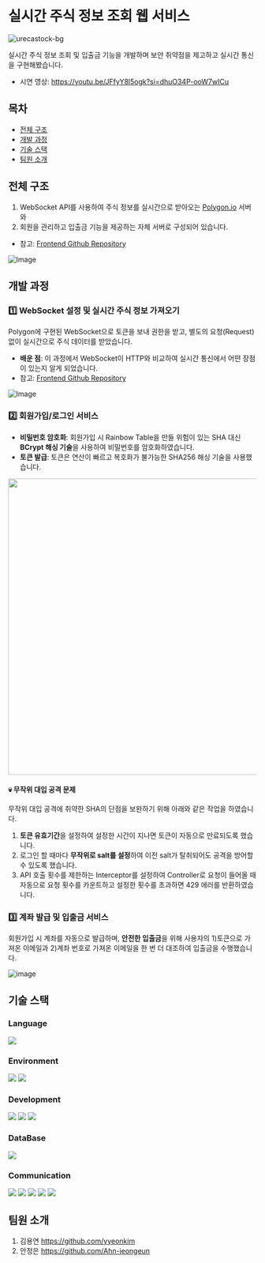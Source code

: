 # 실시간 주식 정보 조회 웹 서비스
![urecastock-bg](https://github.com/user-attachments/assets/fab9b9b6-4673-48c2-a7d1-ae30cd621e66)

실시간 주식 정보 조회 및 입출금 기능을 개발하며 보얀 취약점을 제고하고 실시간 통신을 구현해봤습니다.

- 시연 영상: https://youtu.be/JFfyY8l5ogk?si=dhuO34P-ooW7wICu

 
## 목차

- [전체 구조](#전체-구조)
- [개발 과정](#개발-과정)
- [기술 스택](#기술-스택)
- [팀원 소개](#팀원-소개)


## 전체 구조
1. WebSocket API를 사용하여 주식 정보를 실시간으로 받아오는 [Polygon.io](https://polygon.io/) 서버와
2. 회원을 관리하고 입출금 기능을 제공하는 자체 서버로 구성되어 있습니다.
- 참고: [Frontend Github Repository](https://github.com/yyeonkim/ureca-stock-frontend)

![Image](https://github.com/user-attachments/assets/6fdb36b4-0f68-460c-aa30-c00d4187d985)


## 개발 과정

### 1️⃣ WebSocket 설정 및 실시간 주식 정보 가져오기
Polygon에 구현된 WebSocket으로 토큰을 보내 권한을 받고, 별도의 요청(Request) 없이 실시간으로 주식 데이터를 받았습니다.
- **배운 점**: 이 과정에서 WebSocket이 HTTP와 비교하여 실시간 통신에서 어떤 장점이 있는지 알게 되었습니다.
- 참고: [Frontend Github Repository](https://github.com/yyeonkim/ureca-stock-frontend)

![Image](https://github.com/user-attachments/assets/8b31fac3-1371-42b5-b213-40850bb553ac)


### 2️⃣ 회원가입/로그인 서비스
- **비밀번호 암호화**: 회원가입 시 Rainbow Table을 만들 위험이 있는 SHA 대신 **BCrypt 해싱 기술**을 사용하여 비밀번호를 암호화하였습니다.
- **토큰 발급**: 토큰은 연산이 빠르고 복호화가 불가능한 SHA256 해싱 기술을 사용했습니다.

<div align="center">
 <img width="600px" src="https://github.com/user-attachments/assets/05bfeaa9-89d2-4940-97bc-a4646471ff87" />
</div>

#### 💀 무작위 대입 공격 문제
무작위 대입 공격에 취약한 SHA의 단점을 보완하기 위해 아래와 같은 작업을 하였습니다.
1. **토큰 유효기간**을 설정하여 설정한 시간이 지나면 토큰이 자동으로 만료되도록 했습니다.
2. 로그인 할 때마다 **무작위로 salt를 설정**하여 이전 salt가 탈취되어도 공격을 방어할 수 있도록 했습니다.
3. API 호출 횟수를 제한하는 Interceptor를 설정하여 Controller로 요청이 들어올 때 자동으로 요청 횟수를 카운트하고 설정한 횟수를 초과하면 429 에러를 반환하였습니다.


### 3️⃣ 계좌 발급 및 입출금 서비스
회원가입 시 계좌를 자동으로 발급하며, **안전한 입출금**을 위해 사용자의 1)토큰으로 가져온 이메일과 2)계좌 번호로 가져온 이메일을 한 번 더 대조하여 입출금을 수행했습니다.

![image](https://github.com/user-attachments/assets/09c649d9-c979-4224-9583-74ef7803d412)


## 기술 스택

### Language
<img src="https://img.shields.io/badge/java-007396?style=for-the-badge&logo=java&logoColor=white"> 

### Environment
<img src="https://img.shields.io/badge/spring-6DB33F?style=for-the-badge&logo=spring&logoColor=white"> <img src="https://img.shields.io/badge/visual studio code-2F80ED?style=for-the-badge&logo=visual-studio-code&logoColor=white">
  
### Development
<img src="https://img.shields.io/badge/html5-E34F26?style=for-the-badge&logo=html5&logoColor=white"> <img src="https://img.shields.io/badge/css-1572B6?style=for-the-badge&logo=css3&logoColor=white"> <img src="https://img.shields.io/badge/javascript-F7DF1E?style=for-the-badge&logo=javascript&logoColor=black"> 
  
### DataBase
<img src="https://img.shields.io/badge/mysql-4479A1?style=for-the-badge&logo=mysql&logoColor=white"> 

### Communication
<img src="https://img.shields.io/badge/slack-4A154B?style=for-the-badge&logo=slack&logoColor=white"> <img src="https://img.shields.io/badge/notion-000000?style=for-the-badge&logo=notion&logoColor=white"> <img src="https://img.shields.io/badge/github-181717?style=for-the-badge&logo=github&logoColor=white"> <img src="https://img.shields.io/badge/git-F05032?style=for-the-badge&logo=git&logoColor=white"> <img src="https://img.shields.io/badge/googlemeet-00897B?style=for-the-badge&logo=googlemeet&logoColor=white">


## 팀원 소개

1. 김용연 https://github.com/yyeonkim
2. 안정은 https://github.com/Ahn-jeongeun
